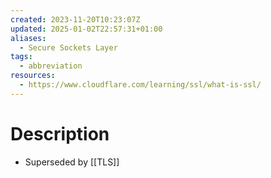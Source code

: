 ```yaml
---
created: 2023-11-20T10:23:07Z
updated: 2025-01-02T22:57:31+01:00
aliases:
  - Secure Sockets Layer
tags:
  - abbreviation
resources:
  - https://www.cloudflare.com/learning/ssl/what-is-ssl/
---
```

# Description
- Superseded by [[TLS]]
